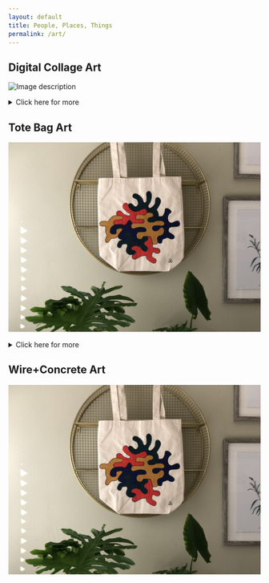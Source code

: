 ```yaml
---
layout: default
title: People, Places, Things
permalink: /art/
---
```

## Digital Collage Art
![Image description](/images/img1.jpg)
<details>
  <summary>Click here for more</summary>

<img src="/images/img1.jpg" alt=" " style="width:720px;height:432px;">
<img src="/images/img3.jpg" alt=" " style="width:720px;height:432px;">
<img src="/images/img4.jpg" alt=" " style="width:720px;height:432px;">
<img src="/images/img5.jpg" alt=" " style="width:720px;height:432px;">
</details>


## Tote Bag Art
![Image description](/images/2021_colorfulblob.jpg)
<details>
  <summary>Click here for more</summary>

<img src="/images/2021_colorfulblob.jpg" alt=" " style="width:720px;height:540px;">
<img src="/images/2021_scissors.jpg" alt=" " style="width:720px;height:540px;">
<img src="/images/2021_catscradle.jpg" alt=" " style="width:720px;height:540px;">
</details>


## Wire+Concrete Art
![Image description](/images/2021_colorfulblob.jpg)

